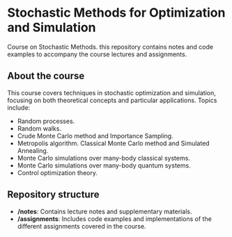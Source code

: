 # Stochastic Methods for Optimization and Simulation

Course on Stochastic Methods. this repository contains notes and code examples to accompany the course lectures and assignments.

## About the course

This course covers techniques in stochastic optimization and simulation, focusing on both theoretical concepts and particular applications. Topics include:

 - Random processes.
 - Random walks.
 - Crude Monte Carlo method and Importance Sampling.
 - Metropolis algorithm. Classical Monte Carlo method and Simulated Annealing.
 - Monte Carlo simulations over many-body classical systems.
 - Monte Carlo simulations over many-body quantum systems.
 - Control optimization theory.

## Repository structure

- **/notes**: Contains lecture notes and supplementary materials.
- **/assignments**: Includes code examples and implementations of the different assignments covered in the course.
